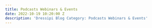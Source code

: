 ```yaml
---
title: Podcasts Webinars & Events
date: 2022-10-19 10:20:00 Z
description: 'Dressipi Blog Category: Podcasts Webinars & Events'
---
```


